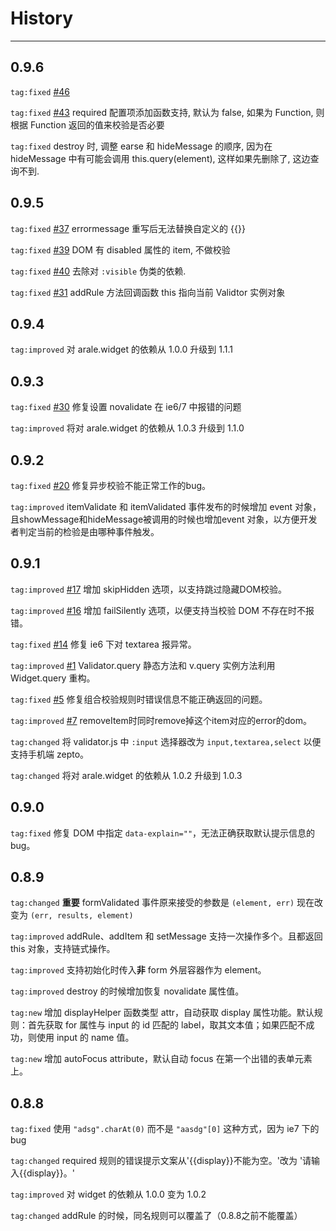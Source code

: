 # History

---

## 0.9.6

`tag:fixed` [#46](https://github.com/aralejs/validator/issues/46)

`tag:fixed` [#43](https://github.com/aralejs/validator/issues/43)  required 配置项添加函数支持, 默认为 false, 如果为 Function, 则根据 Function 返回的值来校验是否必要

`tag:fixed` destroy 时, 调整 earse 和 hideMessage 的顺序, 因为在 hideMessage 中有可能会调用 this.query(element), 这样如果先删除了, 这边查询不到.

## 0.9.5

`tag:fixed` [#37](https://github.com/aralejs/validator/issues/37) errormessage 重写后无法替换自定义的 {{}}

`tag:fixed` [#39](https://github.com/aralejs/validator/issues/39) DOM 有 disabled 属性的 item, 不做校验

`tag:fixed` [#40](https://github.com/aralejs/validator/issues/40) 去除对 `:visible` 伪类的依赖.

`tag:fixed` [#31](https://github.com/aralejs/validator/issues/31) addRule 方法回调函数 this 指向当前 Validtor 实例对象

## 0.9.4

`tag:improved` 对 arale.widget 的依赖从 1.0.0 升级到 1.1.1

## 0.9.3

`tag:fixed` [#30](https://github.com/aralejs/validator/issues/30) 修复设置 novalidate 在 ie6/7 中报错的问题

`tag:improved` 将对 arale.widget 的依赖从 1.0.3 升级到 1.1.0

## 0.9.2

`tag:fixed` [#20](https://github.com/aralejs/validator/issues/20) 修复异步校验不能正常工作的bug。

`tag:improved` itemValidate 和 itemValidated 事件发布的时候增加 event 对象，且showMessage和hideMessage被调用的时候也增加event 对象，以方便开发者判定当前的检验是由哪种事件触发。

## 0.9.1

`tag:improved` [#17](https://github.com/aralejs/validator/issues/17) 增加 skipHidden 选项，以支持跳过隐藏DOM校验。

`tag:improved` [#16](https://github.com/aralejs/validator/issues/16) 增加 failSilently 选项，以便支持当校验 DOM 不存在时不报错。

`tag:fixed` [#14](https://github.com/aralejs/validator/issues/14) 修复 ie6 下对 textarea 报异常。

`tag:improved` [#1](https://github.com/aralejs/validator/issues/1) Validator.query 静态方法和 v.query 实例方法利用 Widget.query 重构。

`tag:fixed` [#5](https://github.com/aralejs/validator/issues/5) 修复组合校验规则时错误信息不能正确返回的问题。

`tag:improved` [#7](https://github.com/aralejs/validator/issues/7) removeItem时同时remove掉这个item对应的error的dom。

`tag:changed` 将 validator.js 中 `:input` 选择器改为 `input,textarea,select` 以便支持手机端 zepto。

`tag:changed` 将对 arale.widget 的依赖从 1.0.2 升级到 1.0.3

## 0.9.0

`tag:fixed` 修复 DOM 中指定 `data-explain=""`，无法正确获取默认提示信息的bug。

## 0.8.9

`tag:changed` **重要** formValidated 事件原来接受的参数是 `(element, err)` 现在改变为 `(err, results, element)`

`tag:improved` addRule、addItem 和 setMessage 支持一次操作多个。且都返回 this 对象，支持链式操作。

`tag:improved` 支持初始化时传入**非** form 外层容器作为 element。

`tag:improved` destroy 的时候增加恢复 novalidate 属性值。

`tag:new` 增加 displayHelper 函数类型 attr，自动获取 display 属性功能。默认规则：首先获取 for 属性与 input 的 id 匹配的 label，取其文本值；如果匹配不成功，则使用 input 的 name 值。

`tag:new` 增加 autoFocus attribute，默认自动 focus 在第一个出错的表单元素上。

## 0.8.8

`tag:fixed` 使用 `"adsg".charAt(0)` 而不是 `"aasdg"[0]` 这种方式，因为 ie7 下的 bug

`tag:changed` required 规则的错误提示文案从'{{display}}不能为空。'改为 '请输入{{display}}。'

`tag:improved` 对 widget 的依赖从 1.0.0 变为 1.0.2

`tag:changed` addRule 的时候，同名规则可以覆盖了（0.8.8之前不能覆盖）
